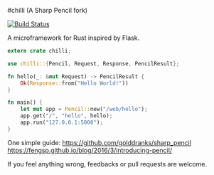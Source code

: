 #chilli (A Sharp Pencil fork)

[![Build Status](https://travis-ci.org/armersong/chilli.svg?branch=master)](https://travis-ci.org/armersong/chilli)

A microframework for Rust inspired by Flask.

```rust
extern crate chilli;

use chilli::{Pencil, Request, Response, PencilResult};

fn hello(_: &mut Request) -> PencilResult {
    Ok(Response::from("Hello World!"))
}

fn main() {
    let mut app = Pencil::new("/web/hello");
    app.get("/", "hello", hello);
    app.run("127.0.0.1:5000");
}
```

One simple guide: 
https://github.com/golddranks/sharp_pencil
https://fengsp.github.io/blog/2016/3/introducing-pencil/

If you feel anything wrong, feedbacks or pull requests are welcome.
